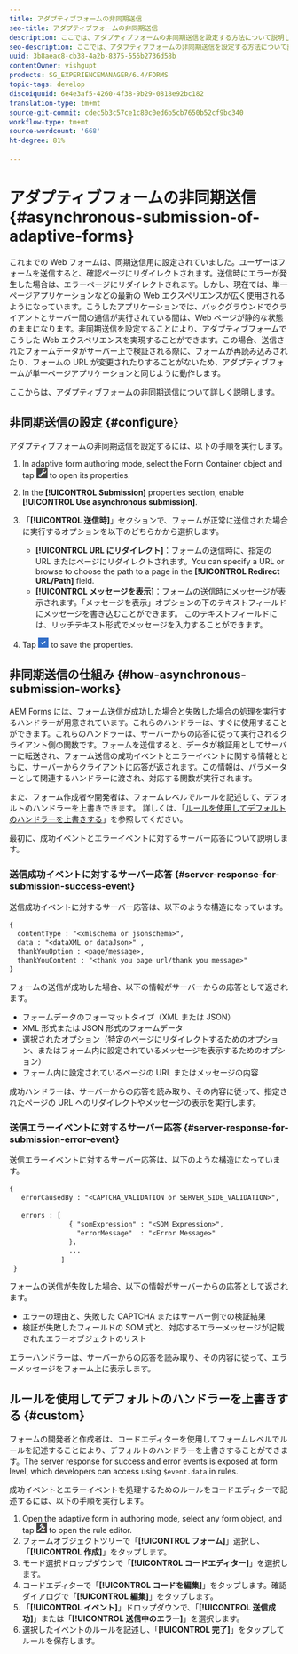 ```yaml
---
title: アダプティブフォームの非同期送信
seo-title: アダプティブフォームの非同期送信
description: ここでは、アダプティブフォームの非同期送信を設定する方法について説明します。
seo-description: ここでは、アダプティブフォームの非同期送信を設定する方法について説明します。
uuid: 3b8aeac8-cb38-4a2b-8375-556b2736d58b
contentOwner: vishgupt
products: SG_EXPERIENCEMANAGER/6.4/FORMS
topic-tags: develop
discoiquuid: 6e4e3af5-4260-4f38-9b29-0818e92bc182
translation-type: tm+mt
source-git-commit: cdec5b3c57ce1c80c0ed6b5cb7650b52cf9bc340
workflow-type: tm+mt
source-wordcount: '668'
ht-degree: 81%

---
```



# アダプティブフォームの非同期送信 {#asynchronous-submission-of-adaptive-forms}

これまでの Web フォームは、同期送信用に設定されていました。ユーザーはフォームを送信すると、確認ページにリダイレクトされます。送信時にエラーが発生した場合は、エラーページにリダイレクトされます。しかし、現在では、単一ページアプリケーションなどの最新の Web エクスペリエンスが広く使用されるようになっています。こうしたアプリケーションでは、バックグラウンドでクライアントとサーバー間の通信が実行されている間は、Web ページが静的な状態のままになります。非同期送信を設定することにより、アダプティブフォームでこうした Web エクスペリエンスを実現することができます。この場合、送信されたフォームデータがサーバー上で検証される際に、フォームが再読み込みされたり、フォームの URL が変更されたりすることがないため、アダプティブフォームが単一ページアプリケーションと同じように動作します。

ここからは、アダプティブフォームの非同期送信について詳しく説明します。

## 非同期送信の設定 {#configure}

アダプティブフォームの非同期送信を設定するには、以下の手順を実行します。

1. In adaptive form authoring mode, select the Form Container object and tap ![cmppr1](assets/cmppr1.png) to open its properties.
1. In the **[!UICONTROL Submission]** properties section, enable **[!UICONTROL Use asynchronous submission]**.
1. 「**[!UICONTROL 送信時]**」セクションで、フォームが正常に送信された場合に実行するオプションを以下のどちらかから選択します。

   * **[!UICONTROL URL にリダイレクト]**：フォームの送信時に、指定の URL またはページにリダイレクトされます。You can specify a URL or browse to choose the path to a page in the **[!UICONTROL Redirect URL/Path]** field.
   * **[!UICONTROL メッセージを表示]**：フォームの送信時にメッセージが表示されます。「メッセージを表示」オプションの下のテキストフィールドにメッセージを書き込むことができます。 このテキストフィールドには、リッチテキスト形式でメッセージを入力することができます。

1. Tap ![check-button1](assets/check-button1.png) to save the properties.

## 非同期送信の仕組み {#how-asynchronous-submission-works}

AEM Forms には、フォーム送信が成功した場合と失敗した場合の処理を実行するハンドラーが用意されています。これらのハンドラーは、すぐに使用することができます。これらのハンドラーは、サーバーからの応答に従って実行されるクライアント側の関数です。フォームを送信すると、データが検証用としてサーバーに転送され、フォーム送信の成功イベントとエラーイベントに関する情報とともに、サーバーからクライアントに応答が返されます。この情報は、パラメーターとして関連するハンドラーに渡され、対応する関数が実行されます。

また、フォーム作成者や開発者は、フォームレベルでルールを記述して、デフォルトのハンドラーを上書きできます。 詳しくは、「[ルールを使用してデフォルトのハンドラーを上書きする](#custom)」を参照してください。

最初に、成功イベントとエラーイベントに対するサーバー応答について説明します。

### 送信成功イベントに対するサーバー応答 {#server-response-for-submission-success-event}

送信成功イベントに対するサーバー応答は、以下のような構造になっています。

```
{
  contentType : "<xmlschema or jsonschema>", 
  data : "<dataXML or dataJson>" , 
  thankYouOption : <page/message>, 
  thankYouContent : "<thank you page url/thank you message>"
}
```

フォームの送信が成功した場合、以下の情報がサーバーからの応答として返されます。

* フォームデータのフォーマットタイプ（XML または JSON）
* XML 形式または JSON 形式のフォームデータ
* 選択されたオプション（特定のページにリダイレクトするためのオプション、またはフォーム内に設定されているメッセージを表示するためのオプション）
* フォーム内に設定されているページの URL またはメッセージの内容

成功ハンドラーは、サーバーからの応答を読み取り、その内容に従って、指定されたページの URL へのリダイレクトやメッセージの表示を実行します。

### 送信エラーイベントに対するサーバー応答 {#server-response-for-submission-error-event}

送信エラーイベントに対するサーバー応答は、以下のような構造になっています。

```
{
   errorCausedBy : "<CAPTCHA_VALIDATION or SERVER_SIDE_VALIDATION>",

   errors : [
               { "somExpression" : "<SOM Expression>",
                 "errorMessage"  : "<Error Message>"
               },
               ...
             ]
 }
```

フォームの送信が失敗した場合、以下の情報がサーバーからの応答として返されます。

* エラーの理由と、失敗した CAPTCHA またはサーバー側での検証結果
* 検証が失敗したフィールドの SOM 式と、対応するエラーメッセージが記載されたエラーオブジェクトのリスト

エラーハンドラーは、サーバーからの応答を読み取り、その内容に従って、エラーメッセージをフォーム上に表示します。

## ルールを使用してデフォルトのハンドラーを上書きする {#custom}

フォームの開発者と作成者は、コードエディターを使用してフォームレベルでルールを記述することにより、デフォルトのハンドラーを上書きすることができます。The server response for success and error events is exposed at form level, which developers can access using `$event.data` in rules.

成功イベントとエラーイベントを処理するためのルールをコードエディターで記述するには、以下の手順を実行します。

1. Open the adaptive form in authoring mode, select any form object, and tap ![edit-rules1](assets/edit-rules1.png) to open the rule editor.
1. フォームオブジェクトツリーで「**[!UICONTROL フォーム]**」選択し、「**[!UICONTROL 作成]**」をタップします。
1. モード選択ドロップダウンで「**[!UICONTROL コードエディター]**」を選択します。
1. コードエディターで「**[!UICONTROL コードを編集]**」をタップします。確認ダイアログで「**[!UICONTROL 編集]**」をタップします。
1. 「**[!UICONTROL イベント]**」ドロップダウンで、「**[!UICONTROL 送信成功]**」または「**[!UICONTROL 送信中のエラー]**」を選択します。
1. 選択したイベントのルールを記述し、「**[!UICONTROL 完了]**」をタップしてルールを保存します。

